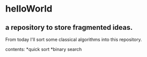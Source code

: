 # helloWorld
## a repository to store fragmented ideas.
From today I'll sort some classical algorithms into this repository.

contents:
*quick sort
*binary search
